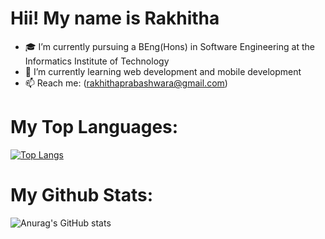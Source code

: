 # Hii! My name is Rakhitha

- 🎓 I’m currently pursuing a BEng(Hons) in Software Engineering at the Informatics Institute of Technology
- 🌱 I’m currently learning web development and mobile development
- 📫 Reach me: (rakhithaprabashwara@gmail.com)

# My Top Languages: 


[![Top Langs](https://github-readme-stats.vercel.app/api/top-langs/?username=rakhithad)](https://github.com/anuraghazra/github-readme-stats)

# My Github Stats:

![Anurag's GitHub stats](https://github-readme-stats.vercel.app/api?username=rakhithad&show_icons=true&theme=tokyonight)
